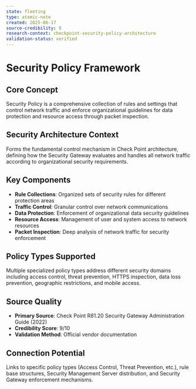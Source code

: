```yaml
---
state: fleeting
type: atomic-note
created: 2025-06-17
source-credibility: 9
research-context: checkpoint-security-policy-architecture
validation-status: verified
---
```


# Security Policy Framework

## Core Concept
Security Policy is a comprehensive collection of rules and settings that control network traffic and enforce organizational guidelines for data protection and resource access through packet inspection.

## Security Architecture Context
Forms the fundamental control mechanism in Check Point architecture, defining how the Security Gateway evaluates and handles all network traffic according to organizational security requirements.

## Key Components
- **Rule Collections**: Organized sets of security rules for different protection areas
- **Traffic Control**: Granular control over network communications
- **Data Protection**: Enforcement of organizational data security guidelines  
- **Resource Access**: Management of user and system access to network resources
- **Packet Inspection**: Deep analysis of network traffic for security enforcement

## Policy Types Supported
Multiple specialized policy types address different security domains including access control, threat prevention, HTTPS inspection, data loss prevention, geographic restrictions, and mobile access.

## Source Quality
- **Primary Source**: Check Point R81.20 Security Gateway Administration Guide (2022)
- **Credibility Score**: 9/10
- **Validation Method**: Official vendor documentation

## Connection Potential
Links to specific policy types (Access Control, Threat Prevention, etc.), rule base structures, Security Management Server distribution, and Security Gateway enforcement mechanisms.